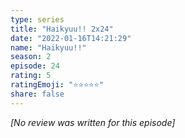 ```yaml
---
type: series
title: "Haikyuu!! 2x24"
date: "2022-01-16T14:21:29"
name: "Haikyuu!!"
season: 2
episode: 24
rating: 5
ratingEmoji: "⭐️⭐️⭐️⭐️⭐️"
share: false
---
```


_[No review was written for this episode]_
